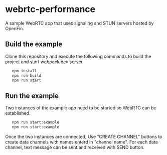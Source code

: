 # webrtc-performance

A sample WebRTC app that uses signaling and STUN servers hosted by OpenFin.

## Build the example

Clone this repository and execute the following commands to build the project and start webpack dev server.

```sh
   npm install
   npm run build
   npm run start
```

## Run the example

Two instances of the example app need to be started so WebRTC can be established.

```sh
   npm run start:example
   npm run start:example
```

Once the two instances are connected,  Use "CREATE CHANNEL" buttons to create data channels with names enterd in "channel name".  For each data channel, text message can be sent and received with SEND button.


